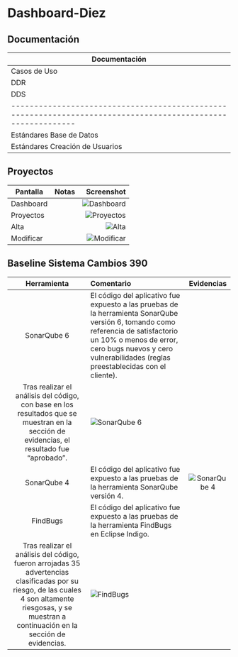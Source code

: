 # Dashboard-Diez

## Documentación 

| Documentación                                                                                                |
| ------------------------------------------------------------------------------------------------------------ |
| Casos de Uso   | ![Casos de Uso](http://everis.homelinux.com:8090/owncloud/s/SBfqWBIKWDQQ1Lf "Casos de Uso") |
| DDR            | ![DDR](http://everis.homelinux.com:8090/owncloud/s/UY0TTioRFZhrb1B "DDR") |
| DDS            | ![DDS](http://everis.homelinux.com:8090/owncloud/s/Q9fQk2ugGIqoxZe "DDS") |
| ------------------------------------------------------------------------------------------------------------ |
| Estándares Base de Datos | ![Base de Datos](http://everis.homelinux.com:8090/owncloud/s/PcesziLdhrvDmUh) |
| Estándares Creación de Usuarios | ![Creacion usuarios](http://everis.homelinux.com:8090/owncloud/s/XnxtOskeDA370R1) |

## Proyectos 

| Pantalla     | Notas | Screenshot                                    |
| ------------- |:-----:|----------------------------------------------:|
| Dashboard     |       | ![Dashboard](https://lh6.googleusercontent.com/7Cqh9UfluwH9tWrEMaq2FJG392NyWerWW_Hdt06bHTU9K7-LHnEeoqXbxIIUC4csV6obqGLzJdyflwA=w1920-h979-rw "Dashboard")|
| Proyectos     |       | ![Proyectos](https://lh5.googleusercontent.com/fAFo8JzmbvgZoMJkIYloWfLiejGZCUX-Xx5DphUwj0cra1VFJdyrwf0aVmdq_MSi4wJY-hgtYYwCac4=w1920-h979-rw)|
| Alta          |       | ![Alta](https://lh4.googleusercontent.com/vpvykAOUeC2wdS_SzooWYnzEpB6pi-GSS9WjFcpODmLcwep6M3q0dd9CwsM96y63EEZZrUsSaSkQg0s=w1920-h979-rw)|
| Modificar     |       | ![Modificar](https://lh5.googleusercontent.com/4gCRMobT_DoPwjR5HVspXUc2VcXurJxnrq9pyfjUFVQFHEYUeqMRf5kEekJDh4W5nWc4Tk7wLW3Pfaw=w1920-h979-rw)|

## Baseline Sistema Cambios 390

| Herramienta     | Comentario                                                           | Evidencias                          | 
|:---------------:|:---------------------------------------------------------------------|:-----------------------------------:|
| SonarQube 6     | El código del aplicativo fue expuesto a las pruebas de la herramienta SonarQube versión 6, tomando como referencia de satisfactorio un 10% o menos de error, cero bugs nuevos y cero vulnerabilidades (reglas preestablecidas con el cliente).
Tras realizar el análisis del código, con base en los resultados que se muestran en la sección de evidencias, el resultado fue “aprobado”. | ![SonarQube 6](https://drive.google.com/uc?export=view&id=0B-qMuzIV-omPRFJrT3pyT0dJRkU "SonarQube 6")|
| SonarQube 4     | El código del aplicativo fue expuesto a las pruebas de la herramienta SonarQube versión 4. | ![SonarQube 4](https://drive.google.com/uc?export=view&id=0B-qMuzIV-omPSVl6NzFYYmF2aTg "SonarQube 4")|
| FindBugs        | El código del aplicativo fue expuesto a las pruebas de la herramienta FindBugs en Eclipse Indigo.
Tras realizar el análisis del código, fueron arrojadas 35 advertencias clasificadas por su riesgo, de las cuales 4 son altamente riesgosas, y se muestran a continuación en la sección de evidencias. | ![FindBugs](https://drive.google.com/uc?export=view&id=0B-qMuzIV-omPRFJrT3pyT0dJRkU "FindBugs")|

